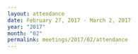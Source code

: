 ```yaml
---
layout: attendance
date: February 27, 2017 - March 2, 2017
year: "2017"
month: "02"
permalink: meetings/2017/02/attendance
---
```

